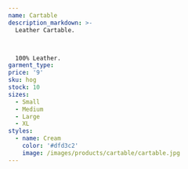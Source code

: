 ```yaml
---
name: Cartable
description_markdown: >-
  Leather Cartable.



  100% Leather.
garment_type:
price: '9'
sku: hog
stock: 10
sizes:
  - Small
  - Medium
  - Large
  - XL
styles:
  - name: Cream
    color: '#dfd3c2'
    image: /images/products/cartable/cartable.jpg
---
```

